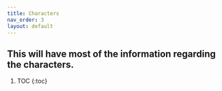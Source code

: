 ```yaml
---
title: Characters
nav_order: 3
layout: default
---
```


## This will have most of the information regarding the characters.



1. TOC
{:toc}
